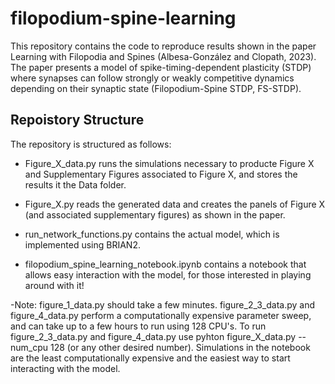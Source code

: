 # filopodium-spine-learning

This repository contains the code to reproduce results shown in the paper Learning with Filopodia and Spines (Albesa-González and Clopath, 2023). The paper presents a model of spike-timing-dependent plasticity (STDP) where synapses can follow strongly or weakly competitive dynamics depending on their synaptic state (Filopodium-Spine STDP, FS-STDP).

## Repoistory Structure

The repository is structured as follows:

- Figure_X_data.py runs the simulations necessary to producte Figure X and Supplementary Figures associated to Figure X, and stores the results it the Data folder.

- Figure_X.py reads the generated data and creates the panels of Figure X (and associated supplementary figures) as shown in the paper.

- run_network_functions.py contains the actual model, which is implemented using BRIAN2.

- filopodium_spine_learning_notebook.ipynb contains a notebook that allows easy interaction with the model, for those interested in playing around with it!

-Note: figure_1_data.py should take a few minutes. figure_2_3_data.py and figure_4_data.py perform a computationally expensive parameter sweep, and can take up to a few hours to run using 128 CPU's. To run figure_2_3_data.py and figure_4_data.py use pyhton figure_X_data.py --num_cpu 128 (or any other desired number). Simulations in the notebook are the least computationally expensive and the easiest way to start interacting with the model. 
